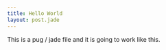 ```yaml
---
title: Hello World
layout: post.jade
---
```


This is a pug / jade file and it is going to work like this.
